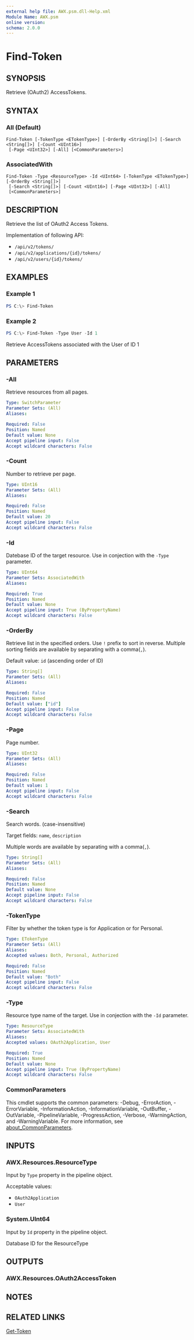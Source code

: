 ```yaml
---
external help file: AWX.psm.dll-Help.xml
Module Name: AWX.psm
online version:
schema: 2.0.0
---
```


# Find-Token

## SYNOPSIS
Retrieve (OAuth2) AccessTokens.

## SYNTAX

### All (Default)
```
Find-Token [-TokenType <ETokenType>] [-OrderBy <String[]>] [-Search <String[]>] [-Count <UInt16>]
 [-Page <UInt32>] [-All] [<CommonParameters>]
```

### AssociatedWith
```
Find-Token -Type <ResourceType> -Id <UInt64> [-TokenType <ETokenType>] [-OrderBy <String[]>]
 [-Search <String[]>] [-Count <UInt16>] [-Page <UInt32>] [-All]
 [<CommonParameters>]
```

## DESCRIPTION
Retrieve the list of OAuth2 Access Tokens.

Implementation of following API:  
- `/api/v2/tokens/`  
- `/api/v2/applications/{id}/tokens/`  
- `/api/v2/users/{id}/tokens/`  

## EXAMPLES

### Example 1
```powershell
PS C:\> Find-Token
```

### Example 2
```powershell
PS C:\> Find-Token -Type User -Id 1
```

Retrieve AccessTokens associated with the User of ID 1

## PARAMETERS

### -All
Retrieve resources from all pages.

```yaml
Type: SwitchParameter
Parameter Sets: (All)
Aliases:

Required: False
Position: Named
Default value: None
Accept pipeline input: False
Accept wildcard characters: False
```

### -Count
Number to retrieve per page.

```yaml
Type: UInt16
Parameter Sets: (All)
Aliases:

Required: False
Position: Named
Default value: 20
Accept pipeline input: False
Accept wildcard characters: False
```

### -Id
Datebase ID of the target resource.
Use in conjection with the `-Type` parameter.

```yaml
Type: UInt64
Parameter Sets: AssociatedWith
Aliases:

Required: True
Position: Named
Default value: None
Accept pipeline input: True (ByPropertyName)
Accept wildcard characters: False
```

### -OrderBy
Retrieve list in the specified orders.
Use `!` prefix to sort in reverse.
Multiple sorting fields are available by separating with a comma(`,`).

Default value: `id` (ascending order of ID)

```yaml
Type: String[]
Parameter Sets: (All)
Aliases:

Required: False
Position: Named
Default value: ["id"]
Accept pipeline input: False
Accept wildcard characters: False
```

### -Page
Page number.

```yaml
Type: UInt32
Parameter Sets: (All)
Aliases:

Required: False
Position: Named
Default value: 1
Accept pipeline input: False
Accept wildcard characters: False
```

### -Search
Search words. (case-insensitive)

Target fields: `name`, `description`

Multiple words are available by separating with a comma(`,`).

```yaml
Type: String[]
Parameter Sets: (All)
Aliases:

Required: False
Position: Named
Default value: None
Accept pipeline input: False
Accept wildcard characters: False
```

### -TokenType
Filter by whether the token type is for Application or for Personal.

```yaml
Type: ETokenType
Parameter Sets: (All)
Aliases:
Accepted values: Both, Personal, Authorized

Required: False
Position: Named
Default value: "Both"
Accept pipeline input: False
Accept wildcard characters: False
```

### -Type
Resource type name of the target.
Use in conjection with the `-Id` parameter.

```yaml
Type: ResourceType
Parameter Sets: AssociatedWith
Aliases:
Accepted values: OAuth2Application, User

Required: True
Position: Named
Default value: None
Accept pipeline input: True (ByPropertyName)
Accept wildcard characters: False
```

### CommonParameters
This cmdlet supports the common parameters: -Debug, -ErrorAction, -ErrorVariable, -InformationAction, -InformationVariable, -OutBuffer, -OutVariable, -PipelineVariable, -ProgressAction, -Verbose, -WarningAction, and -WarningVariable. For more information, see [about_CommonParameters](http://go.microsoft.com/fwlink/?LinkID=113216).

## INPUTS

### AWX.Resources.ResourceType
Input by `Type` property in the pipeline object.

Acceptable values:  
- `OAuth2Application`  
- `User`  

### System.UInt64
Input by `Id` property in the pipeline object.

Database ID for the ResourceType

## OUTPUTS

### AWX.Resources.OAuth2AccessToken
## NOTES

## RELATED LINKS

[Get-Token](Get-Token.md)

